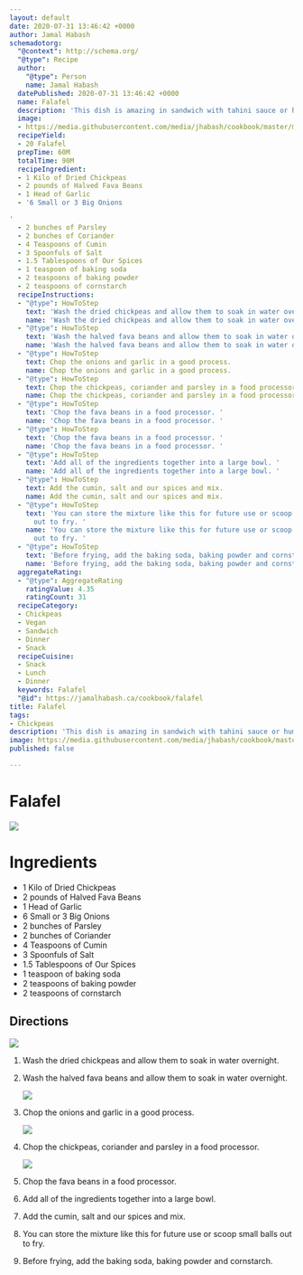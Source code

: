 ```yaml
---
layout: default
date: 2020-07-31 13:46:42 +0000
author: Jamal Habash
schemadotorg:
  "@context": http://schema.org/
  "@type": Recipe
  author:
    "@type": Person
    name: Jamal Habash
  datePublished: 2020-07-31 13:46:42 +0000
  name: Falafel
  description: 'This dish is amazing in sandwich with tahini sauce or hummus. '
  image:
  - https://media.githubusercontent.com/media/jhabash/cookbook/master/media/falafel-recipe-1.jpg
  recipeYield:
  - 20 Falafel
  prepTime: 60M
  totalTime: 90M
  recipeIngredient:
  - 1 Kilo of Dried Chickpeas
  - 2 pounds of Halved Fava Beans
  - 1 Head of Garlic
  - '6 Small or 3 Big Onions

'
  - 2 bunches of Parsley
  - 2 bunches of Coriander
  - 4 Teaspoons of Cumin
  - 3 Spoonfuls of Salt
  - 1.5 Tablespoons of Our Spices
  - 1 teaspoon of baking soda
  - 2 teaspoons of baking powder
  - 2 teaspoons of cornstarch
  recipeInstructions:
  - "@type": HowToStep
    text: 'Wash the dried chickpeas and allow them to soak in water overnight. '
    name: 'Wash the dried chickpeas and allow them to soak in water overnight. '
  - "@type": HowToStep
    text: 'Wash the halved fava beans and allow them to soak in water overnight. '
    name: 'Wash the halved fava beans and allow them to soak in water overnight. '
  - "@type": HowToStep
    text: Chop the onions and garlic in a good process.
    name: Chop the onions and garlic in a good process.
  - "@type": HowToStep
    text: Chop the chickpeas, coriander and parsley in a food processor.
    name: Chop the chickpeas, coriander and parsley in a food processor.
  - "@type": HowToStep
    text: 'Chop the fava beans in a food processor. '
    name: 'Chop the fava beans in a food processor. '
  - "@type": HowToStep
    text: 'Chop the fava beans in a food processor. '
    name: 'Chop the fava beans in a food processor. '
  - "@type": HowToStep
    text: 'Add all of the ingredients together into a large bowl. '
    name: 'Add all of the ingredients together into a large bowl. '
  - "@type": HowToStep
    text: Add the cumin, salt and our spices and mix.
    name: Add the cumin, salt and our spices and mix.
  - "@type": HowToStep
    text: 'You can store the mixture like this for future use or scoop small balls
      out to fry. '
    name: 'You can store the mixture like this for future use or scoop small balls
      out to fry. '
  - "@type": HowToStep
    text: 'Before frying, add the baking soda, baking powder and cornstarch. '
    name: 'Before frying, add the baking soda, baking powder and cornstarch. '
  aggregateRating:
  - "@type": AggregateRating
    ratingValue: 4.35
    ratingCount: 31
  recipeCategory:
  - Chickpeas
  - Vegan
  - Sandwich
  - Dinner
  - Snack
  recipeCuisine:
  - Snack
  - Lunch
  - Dinner
  keywords: Falafel
  "@id": https://jamalhabash.ca/cookbook/falafel
title: Falafel
tags:
- Chickpeas
description: 'This dish is amazing in sandwich with tahini sauce or hummus. '
image: https://media.githubusercontent.com/media/jhabash/cookbook/master/media/falafel-recipe-1.jpg
published: false

---
```

# Falafel

![](https://media.githubusercontent.com/media/jhabash/cookbook/master/media/falafel-recipe-1.jpg)

# Ingredients

* 1 Kilo of Dried Chickpeas
* 2 pounds of Halved Fava Beans
* 1 Head of Garlic
* 6 Small or 3 Big Onions
* 2 bunches of Parsley
* 2 bunches of Coriander
* 4 Teaspoons of Cumin
* 3 Spoonfuls of Salt
* 1.5 Tablespoons of Our Spices
* 1 teaspoon of baking soda
* 2 teaspoons of baking powder
* 2 teaspoons of cornstarch

## Directions

![](https://media.githubusercontent.com/media/jhabash/cookbook/master/media/screen-shot-2020-07-31-at-9-54-24-am.png)

1. Wash the dried chickpeas and allow them to soak in water overnight. 
2. Wash the halved fava beans and allow them to soak in water overnight. 

   ![](https://media.githubusercontent.com/media/jhabash/cookbook/master/media/screen-shot-2020-07-31-at-9-57-09-am.png)
3. Chop the onions and garlic in a good process.

   ![](https://media.githubusercontent.com/media/jhabash/cookbook/master/media/screen-shot-2020-07-31-at-10-00-51-am.png)
4. Chop the chickpeas, coriander and parsley in a food processor.

   ![](https://media.githubusercontent.com/media/jhabash/cookbook/master/media/screen-shot-2020-07-31-at-10-01-44-am.png)
5. Chop the fava beans in a food processor. 
6. Add all of the ingredients together into a large bowl. 
7. Add the cumin, salt and our spices and mix.
8. You can store the mixture like this for future use or scoop small balls out to fry. 
9. Before frying, add the baking soda, baking powder and cornstarch. 
